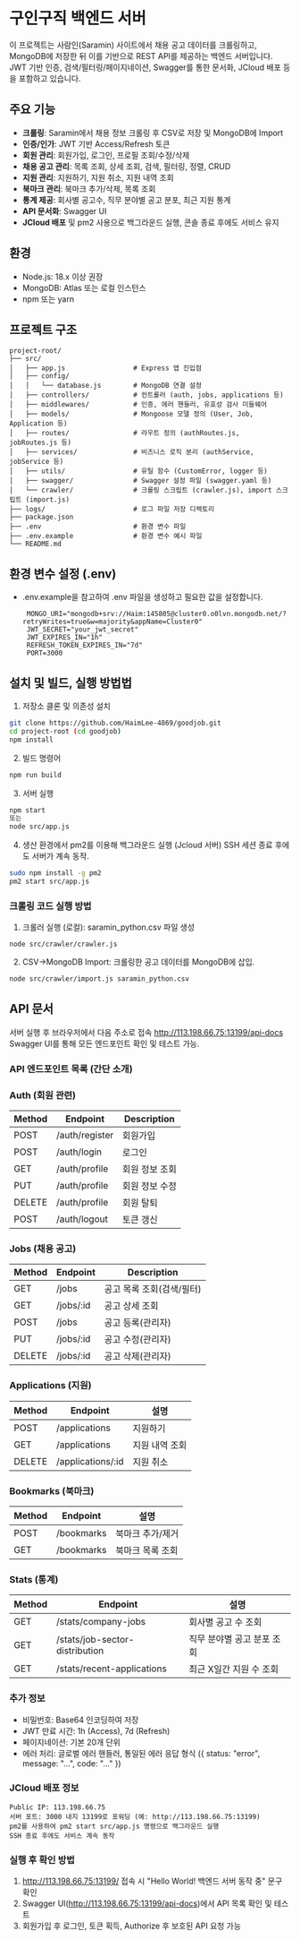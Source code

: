 # 구인구직 백엔드 서버


이 프로젝트는 사람인(Saramin) 사이트에서 채용 공고 데이터를 크롤링하고, MongoDB에 저장한 뒤 이를 기반으로 REST API를 제공하는 백엔드 서버입니다.  
JWT 기반 인증, 검색/필터링/페이지네이션, Swagger를 통한 문서화, JCloud 배포 등을 포함하고 있습니다.

## 주요 기능

- **크롤링**: Saramin에서 채용 정보 크롤링 후 CSV로 저장 및 MongoDB에 Import
- **인증/인가**: JWT 기반 Access/Refresh 토큰
- **회원 관리**: 회원가입, 로그인, 프로필 조회/수정/삭제
- **채용 공고 관리**: 목록 조회, 상세 조회, 검색, 필터링, 정렬, CRUD
- **지원 관리**: 지원하기, 지원 취소, 지원 내역 조회
- **북마크 관리**: 북마크 추가/삭제, 목록 조회
- **통계 제공**: 회사별 공고수, 직무 분야별 공고 분포, 최근 지원 통계
- **API 문서화**: Swagger UI
- **JCloud 배포** 및 pm2 사용으로 백그라운드 실행, 콘솔 종료 후에도 서비스 유지

## 환경

- Node.js: 18.x 이상 권장
- MongoDB: Atlas 또는 로컬 인스턴스
- npm 또는 yarn

## 프로젝트 구조

```plaintext
project-root/
├── src/
│   ├── app.js                 # Express 앱 진입점
│   ├── config/
│   │   └── database.js        # MongoDB 연결 설정
│   ├── controllers/           # 컨트롤러 (auth, jobs, applications 등)
│   ├── middlewares/           # 인증, 에러 핸들러, 유효성 검사 미들웨어
│   ├── models/                # Mongoose 모델 정의 (User, Job, Application 등)
│   ├── routes/                # 라우트 정의 (authRoutes.js, jobRoutes.js 등)
│   ├── services/              # 비즈니스 로직 분리 (authService, jobService 등)
│   ├── utils/                 # 유틸 함수 (CustomError, logger 등)
│   ├── swagger/               # Swagger 설정 파일 (swagger.yaml 등)
│   └── crawler/               # 크롤링 스크립트 (crawler.js), import 스크립트 (import.js)
├── logs/                      # 로그 파일 저장 디렉토리
├── package.json
├── .env                       # 환경 변수 파일
├── .env.example               # 환경 변수 예시 파일
└── README.md

```

## 환경 변수 설정 (.env)
- .env.example을 참고하여 .env 파일을 생성하고 필요한 값을 설정합니다.

   ```
    MONGO_URI="mongodb+srv://Haim:145805@cluster0.o0lvn.mongodb.net/?retryWrites=true&w=majority&appName=Cluster0"
    JWT_SECRET="your_jwt_secret"
    JWT_EXPIRES_IN="1h"
    REFRESH_TOKEN_EXPIRES_IN="7d"
    PORT=3000
   ```

## 설치 및 빌드, 실행 방법법

1. 저장소 클론 및 의존성 설치
```bash
git clone https://github.com/HaimLee-4869/goodjob.git
cd project-root (cd goodjob)
npm install
```

2. 빌드 명령어
```bash
npm run build
```

3. 서버 실행
```bash
npm start
또는
node src/app.js
```

4. 생산 환경에서 pm2를 이용해 백그라운드 실행 (Jcloud 서버)
SSH 세션 종료 후에도 서버가 계속 동작.
```bash
sudo npm install -g pm2
pm2 start src/app.js
```

### 크롤링 코드 실행 방법

1. 크롤러 실행 (로컬): saramin_python.csv 파일 생성
```
node src/crawler/crawler.js
```

2. CSV->MongoDB Import: 크롤링한 공고 데이터를 MongoDB에 삽입.
```bash
node src/crawler/import.js saramin_python.csv
```


## API 문서

서버 실행 후 브라우저에서 다음 주소로 접속
http://113.198.66.75:13199/api-docs
Swagger UI를 통해 모든 엔드포인트 확인 및 테스트 가능.

### API 엔드포인트 목록 (간단 소개)
### Auth (회원 관련)
| Method | Endpoint | Description |
|--------|----------|------|
| POST | /auth/register | 회원가입 |
| POST | /auth/login | 로그인 |
| GET | /auth/profile | 회원 정보 조회 |
| PUT | /auth/profile | 회원 정보 수정 |
| DELETE | /auth/profile | 회원 탈퇴 |
| POST | /auth/logout | 토큰 갱신 |



### Jobs (채용 공고)
| Method | Endpoint | Description |
|--------|----------|------|
| GET | /jobs | 공고 목록 조회(검색/필터) |
| GET | /jobs/:id | 공고 상세 조회 |
| POST | /jobs | 공고 등록(관리자) |
| PUT | /jobs/:id | 공고 수정(관리자) |
| DELETE | /jobs/:id | 공고 삭제(관리자) |


### Applications (지원)
| Method | Endpoint | 설명 |
|--------|----------|------|
| POST | /applications | 지원하기 |
| GET | /applications | 지원 내역 조회 |
| DELETE | 	/applications/:id | 지원 취소 |

### Bookmarks (북마크)
| Method | Endpoint | 설명 |
|--------|----------|------|
| POST | /bookmarks | 북마크 추가/제거 |
| GET | /bookmarks | 북마크 목록 조회 |


### Stats (통계)
| Method | Endpoint | 설명 |
|--------|----------|------|
| GET | /stats/company-jobs | 회사별 공고 수 조회 |
| GET | /stats/job-sector-distribution | 직무 분야별 공고 분포 조회 |
| GET | 	/stats/recent-applications | 최근 X일간 지원 수 조회 |

### 추가 정보
* 비밀번호: Base64 인코딩하여 저장
* JWT 만료 시간: 1h (Access), 7d (Refresh)
* 페이지네이션: 기본 20개 단위
* 에러 처리: 글로벌 에러 핸들러, 통일된 에러 응답 형식 ({ status: "error", message: "...", code: "..." })

### JCloud 배포 정보
```
Public IP: 113.198.66.75
서버 포트: 3000 내지 13199로 포워딩 (예: http://113.198.66.75:13199)
pm2를 사용하여 pm2 start src/app.js 명령으로 백그라운드 실행
SSH 종료 후에도 서비스 계속 동작
```

### 실행 후 확인 방법
1. http://113.198.66.75:13199/ 접속 시 "Hello World! 백엔드 서버 동작 중" 문구 확인
2. Swagger UI(http://113.198.66.75:13199/api-docs)에서 API 목록 확인 및 테스트
3. 회원가입 후 로그인, 토큰 획득, Authorize 후 보호된 API 요청 가능
